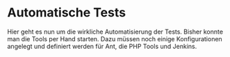 # Automatische Tests

Hier geht es nun um die wirkliche Automatisierung der Tests. Bisher konnte man die Tools per Hand starten. Dazu müssen noch einige Konfigurationen angelegt und definiert werden für Ant, die PHP Tools und Jenkins. 